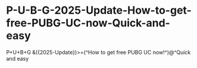 # P-U-B-G-2025-Update-How-to-get-free-PUBG-UC-now-Quick-and-easy
P+U+B+G &amp;({2025-Update})>=(^How to get free PUBG UC now!^)@^Quick and easy
